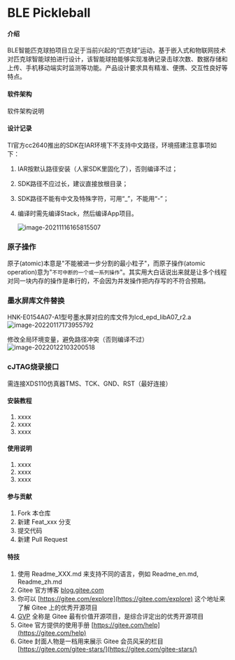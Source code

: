 # BLE Pickleball

#### 介绍
​         BLE智能匹克球拍项目立足于当前兴起的“匹克球”运动，基于嵌入式和物联网技术对匹克球智能球拍进行设计，该智能球拍能够实现准确记录击球次数、数据存储和上传、手机移动端实时监测等功能。产品设计要求具有精准、便携、交互性良好等特点。

#### 软件架构
软件架构说明

#### 设计记录

TI官方cc2640推出的SDK在IAR环境下不支持中文路径，环境搭建注意事项如下：

1. IAR按默认路径安装（人家SDK里固化了），否则编译不过；

2. SDK路径不应过长，建议直接放根目录；

3. SDK路径不能有中文及特殊字符，可用“_”，不能用“-”；

4. 编译时需先编译Stack，然后编译App项目。

   ![image-20211116165815507](C:\ti\simplelink_cc2640r2_sdk_1_40_00_45\examples\rtos\CC2640R2_BLERACKET\ble5stack\BLE_RACKET_RSM_V1.1\README.assets\image-20211116165815507.png)

### **原子操作**

原子(atomic)本意是"不能被进一步分割的最小粒子"，而原子操作(atomic operation)意为"```不可中断的一个或一系列操作```"。其实用大白话说出来就是让多个线程对同一块内存的操作是串行的，不会因为并发操作把内存写的不符合预期。

### 墨水屏库文件替换

HNK-E0154A07-A1型号墨水屏对应的库文件为lcd_epd_libA07_r2.a![image-20220117173955792](C:\ti\simplelink_cc2640r2_sdk_1_40_00_45\examples\rtos\CC2640R2_BLERACKET\ble5stack\BLE_RACKET_RSM_V1.1\README.assets\image-20220117173955792.png)

修改全局环境变量，避免路径冲突（否则编译不过）![image-20220122103200518](C:\ti\simplelink_cc2640r2_sdk_1_40_00_45\examples\rtos\CC2640R2_BLERACKET\ble5stack\BLE_RACKET_RSM_V1.1\README.assets\image-20220122103200518.png)

### cJTAG烧录接口

需连接XDS110仿真器TMS、TCK、GND、RST（最好连接）


#### 安装教程

1.  xxxx
2.  xxxx
3.  xxxx

#### 使用说明

1.  xxxx
2.  xxxx
3.  xxxx

#### 参与贡献

1.  Fork 本仓库
2.  新建 Feat_xxx 分支
3.  提交代码
4.  新建 Pull Request


#### 特技

1.  使用 Readme\_XXX.md 来支持不同的语言，例如 Readme\_en.md, Readme\_zh.md
2.  Gitee 官方博客 [blog.gitee.com](https://blog.gitee.com)
3.  你可以 [https://gitee.com/explore](https://gitee.com/explore) 这个地址来了解 Gitee 上的优秀开源项目
4.  [GVP](https://gitee.com/gvp) 全称是 Gitee 最有价值开源项目，是综合评定出的优秀开源项目
5.  Gitee 官方提供的使用手册 [https://gitee.com/help](https://gitee.com/help)
6.  Gitee 封面人物是一档用来展示 Gitee 会员风采的栏目 [https://gitee.com/gitee-stars/](https://gitee.com/gitee-stars/)
